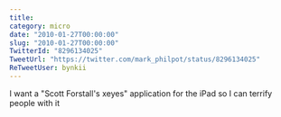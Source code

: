 ```yaml
---
title: 
category: micro
date: "2010-01-27T00:00:00"
slug: "2010-01-27T00:00:00"
TwitterId: "8296134025"
TweetUrl: "https://twitter.com/mark_philpot/status/8296134025"
ReTweetUser: bynkii
---
```


<i class="fa fa-retweet" aria-hidden="true"></i> I want a "Scott Forstall's
xeyes" application for the iPad so I can terrify people with it
